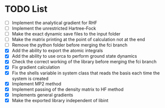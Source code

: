# TODO List

- [ ] Implement the analytical gradient for RHF
- [ ] Implement the unrestricted Hartree-Fock
- [ ] Make the exact dynamic save files to the input folder
- [ ] Make the matrix printing at the point of calculation not at the end
- [ ] Remove the python folder before merging the fci branch
- [x] Add the ability to export the atomic integrals
- [x] Add the ability to use orca to perform ground state dynamics
- [x] Check the correct working of the library before merging the fci branch
- [x] Fix gradient calculation
- [x] Fix the shells variable in system class that reads the basis each time the system is created
- [x] Implement MP2 method
- [x] Implement passing of the density matrix to HF method
- [x] Implements general gradients
- [x] Make the exported library independent of libint
